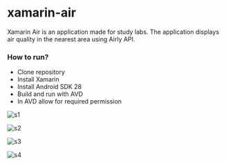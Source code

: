 # xamarin-air
 
 Xamarin Air is an application made for study labs. The application displays air quality in the nearest area using Airly API.
 
 ### How to run?
 * Clone repository
 * Install Xamarin
 * Install Android SDK 28
 * Build and run with AVD
 * In AVD allow for required permission 
 
![s1](https://i.imgur.com/BZDBvdR.png)

![s2](https://i.imgur.com/Rv3m8nQ.png)

![s3](https://i.imgur.com/VDnDier.png)

![s4](https://i.imgur.com/fPYZlS5.png)


